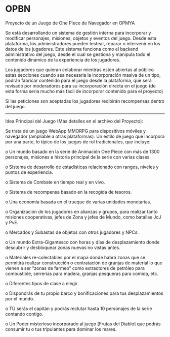 # OPBN
Proyecto de un Juego de One Piece de Navegador en OPMYA

Se está desarrollando un sistema de gestión interna para incorporar y modificar personajes, misiones, objetos y eventos del juego.
Desde esta plataforma, los administradores pueden testear, reparar o intervenir en los datos de los jugadores.
Este sistema funciona como el backend administrativo del juego, desde el cual se gestiona y manipula todo el contenido dinámico de la experiencia de los jugadores.

Los jugadores que quieran colaborar mientras esten abiertas al público estas secciones cuando sea necesaria la incorporación masiva de un tipo, podrán fabricar contenido para el juego desde la plataforma, que será revisado por moderadores para su incorporación directa en el juego (de esta forma seria mucho más facil de incorporar contenido para el proyecto)

Si las peticiones son aceptadas los jugadores recibirán recompensas dentro del juego.

------------------------------------------------------------------------

Idea Principal del Juego (Más detalles en el archivo del Proyecto):

Se trata de un juego WebApp MMORPG para dispositivos móviles y navegador (ampliable a otras plataformas). Un estilo de juego que incorpora por una parte, lo típico de los juegos de rol tradicionales, que incluye:

o	Un mundo basado en la serie de Animación One Piece con más de 1300 personajes, misiones e historia principal de la serie con varias clases. 

o	Sistema de desarrollo de estadísticas relacionado con rangos, niveles y puntos de experiencia.

o	Sistema de Combate en tiempo real y en vivo.

o	Sistema de recompensa basado en la recogida de tesoros.

o	Una economía basada en el trueque de varias unidades monetarias.

o	Organización de los jugadores en alianzas y grupos, para realizar tanto misiones cooperativas, jefes de Zona y jefes de Mundo, como batallas JcJ y PvE.

o	Mercados y Subastas de objetos con otros jugadores y NPCs.

o	Un mundo Extra-Gigantesco con horas y días de desplazamiento donde descubrir y desbloquear zonas nuevas no vistas antes.

o	Materiales re-colectables por el mapa donde habrá zonas que se permitirá realizar construcción o contratación de granjas de material lo que vienen a ser “zonas de farmeo” como extractores de petróleo para combustible, serrerías para madera, granjas pesqueras para comida, etc.

o	Diferentes tipos de clase a elegir.

o	Dispondrás de tu propio barco y bonificaciones para tus desplazamientos por el mundo.

o	TÚ serás el capitán y podrás reclutar hasta 10 personajes de la serie contando contigo.

o	Un Poder misterioso incorporado al juego [Frutas del Diablo] que podrás consumir tu o tus tripulantes para dominar los mares.


